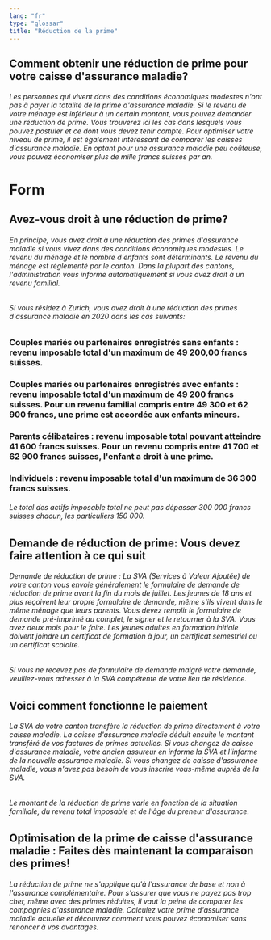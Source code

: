 ```yaml
---
lang: "fr"
type: "glossar"
title: "Réduction de la prime"
---
```


## Comment obtenir une réduction de prime pour votre caisse d'assurance maladie?

###### Les personnes qui vivent dans des conditions économiques modestes n'ont pas à payer la totalité de la prime d'assurance maladie. Si le revenu de votre ménage est inférieur à un certain montant, vous pouvez demander une réduction de prime. Vous trouverez ici les cas dans lesquels vous pouvez postuler et ce dont vous devez tenir compte. Pour optimiser votre niveau de prime, il est également intéressant de comparer les caisses d'assurance maladie. En optant pour une assurance maladie peu coûteuse, vous pouvez économiser plus de mille francs suisses par an.

# Form

## Avez-vous droit à une réduction de prime?

###### En principe, vous avez droit à une réduction des primes d'assurance maladie si vous vivez dans des conditions économiques modestes. Le revenu du ménage et le nombre d'enfants sont déterminants. Le revenu du ménage est réglementé par le canton. Dans la plupart des cantons, l'administration vous informe automatiquement si vous avez droit à un revenu familial.

###### Si vous résidez à Zurich, vous avez droit à une réduction des primes d'assurance maladie en 2020 dans les cas suivants:

### Couples mariés ou partenaires enregistrés sans enfants : revenu imposable total d'un maximum de 49 200,00 francs suisses.

### Couples mariés ou partenaires enregistrés avec enfants : revenu imposable total d'un maximum de 49 200 francs suisses. Pour un revenu familial compris entre 49 300 et 62 900 francs, une prime est accordée aux enfants mineurs.

### Parents célibataires : revenu imposable total pouvant atteindre 41 600 francs suisses. Pour un revenu compris entre 41 700 et 62 900 francs suisses, l'enfant a droit à une prime.

### Individuels : revenu imposable total d'un maximum de 36 300 francs suisses.

###### Le total des actifs imposable total ne peut pas dépasser 300 000 francs suisses chacun, les particuliers 150 000.

## Demande de réduction de prime: Vous devez faire attention à ce qui suit

###### Demande de réduction de prime : La SVA (Services à Valeur Ajoutée) de votre canton vous envoie généralement le formulaire de demande de réduction de prime avant la fin du mois de juillet. Les jeunes de 18 ans et plus reçoivent leur propre formulaire de demande, même s'ils vivent dans le même ménage que leurs parents. Vous devez remplir le formulaire de demande pré-imprimé au complet, le signer et le retourner à la SVA. Vous avez deux mois pour le faire. Les jeunes adultes en formation initiale doivent joindre un certificat de formation à jour, un certificat semestriel ou un certificat scolaire.

###### Si vous ne recevez pas de formulaire de demande malgré votre demande, veuillez-vous adresser à la SVA compétente de votre lieu de résidence.

## Voici comment fonctionne le paiement

###### La SVA de votre canton transfère la réduction de prime directement à votre caisse maladie. La caisse d'assurance maladie déduit ensuite le montant transféré de vos factures de primes actuelles. Si vous changez de caisse d'assurance maladie, votre ancien assureur en informe la SVA et l'informe de la nouvelle assurance maladie. Si vous changez de caisse d'assurance maladie, vous n'avez pas besoin de vous inscrire vous-même auprès de la SVA.

###### Le montant de la réduction de prime varie en fonction de la situation familiale, du revenu total imposable et de l'âge du preneur d'assurance.

## Optimisation de la prime de caisse d'assurance maladie : Faites dès maintenant la comparaison des primes!

###### La réduction de prime ne s'applique qu'à l'assurance de base et non à l'assurance complémentaire. Pour s'assurer que vous ne payez pas trop cher, même avec des primes réduites, il vaut la peine de comparer les compagnies d'assurance maladie. Calculez votre prime d'assurance maladie actuelle et découvrez comment vous pouvez économiser sans renoncer à vos avantages.
